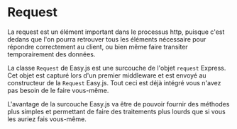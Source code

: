 # Request

La request est un élément important dans le processus http, puisque c'est dedans que l'on pourra retrouver tous les éléments nécessaire pour répondre correctement au client, ou bien même faire transiter temporairement des données.

La classe `Request` de Easy.js est une surcouche de l'objet `request` Express. Cet objet est capturé lors d'un premier middleware et est envoyé au constructeur de la `Request` Easy.js. Tout ceci est déjà intégré vous n'avez pas besoin de le faire vous-même.

L'avantage de la surcouche Easy.js va être de pouvoir fournir des méthodes plus simples et permettant de faire des traitements plus lourds que si vous les auriez fais vous-même.

